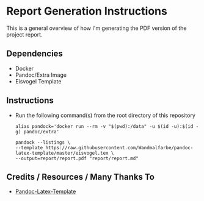 # Report Generation Instructions

This is a general overview of how I'm generating the PDF version of the project report.

## Dependencies

- Docker
- Pandoc/Extra Image
- Eisvogel Template

## Instructions

- Run the following command(s) from the root directory of this repository

    ```shell
    alias pandock='docker run --rm -v "$(pwd):/data" -u $(id -u):$(id -g) pandoc/extra'
    ```

    ```shell
    pandock --listings \
    --template https://raw.githubusercontent.com/Wandmalfarbe/pandoc-latex-template/master/eisvogel.tex \
    --output=report/report.pdf "report/report.md"
    ```

## Credits / Resources / Many Thanks To

* [Pandoc-Latex-Template](https://github.com/Wandmalfarbe/pandoc-latex-template)